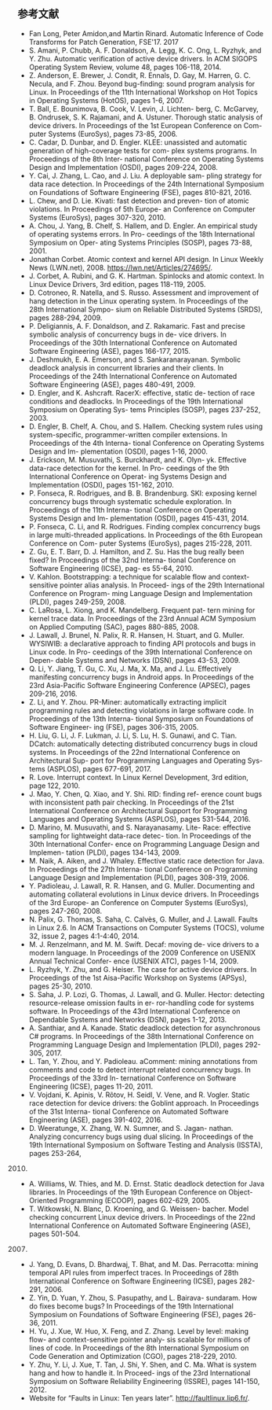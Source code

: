 ## 参考文献
- Fan Long, Peter Amidon,and Martin Rinard. Automatic 
 Inference of Code Transforms for Patch Generation, 
 FSE'17. 2017
- S. Amani, P. Chubb, A. F. Donaldson, A. Legg, K. C.
Ong, L. Ryzhyk, and Y. Zhu. Automatic verification of
active device drivers. In ACM SIGOPS Operating System
Review, volume 48, pages 106-118, 2014.
 - Z. Anderson, E. Brewer, J. Condit, R. Ennals, D. Gay, M.
  Harren, G. C. Necula, and F. Zhou. Beyond bug-finding:
  sound program analysis for Linux. In Proceedings of the
  11th International Workshop on Hot Topics in Operating
  Systems (HotOS), pages 1-6, 2007.
 - T. Ball, E. Bounimova, B. Cook, V. Levin, J. Lichten-
berg, C. McGarvey, B. Ondrusek, S. K. Rajamani, and A.
Ustuner. Thorough static analysis of device drivers. In
Proceedings of the 1st European Conference on Com-
puter Systems (EuroSys), pages 73-85, 2006.
 - C. Cadar, D. Dunbar, and D. Engler. KLEE: unassisted
and automatic generation of high-coverage tests for com-
plex systems programs. In Proceedings of the 8th Inter-
national Conference on Operating Systems Design and
Implementation (OSDI), pages 209-224, 2008.
 - Y. Cai, J. Zhang, L. Cao, and J. Liu. A deployable sam-
pling strategy for data race detection. In Proceedings of
the 24th International Symposium on Foundations of
Software Engineering (FSE), pages 810-821, 2016.
 - L. Chew, and D. Lie. Kivati: fast detection and preven-
tion of atomic violations. In Proceedings of 5th Europe-
an Conference on Computer Systems (EuroSys), pages
307-320, 2010.
 - A. Chou, J. Yang, B. Chelf, S. Hallem, and D. Engler.
An empirical study of operating systems errors. In Pro-
ceedings of the 18th International Symposium on Oper-
ating Systems Principles (SOSP), pages 73-88, 2001.
 - Jonathan Corbet. Atomic context and kernel API design.
In Linux Weekly News (LWN.net), 2008.
https://lwn.net/Articles/274695/.
 - J. Corbet, A. Rubini, and G. K. Hartman. Spinlocks and
atomic context. In Linux Device Drivers, 3rd edition,
pages 118-119, 2005.
 - D. Cotroneo, R. Natella, and S. Russo. Assessment and
improvement of hang detection in the Linux operating
system. In Proceedings of the 28th International Sympo-
sium on Reliable Distributed Systems (SRDS), pages
288-294, 2009.
 - P. Deligiannis, A. F. Donaldson, and Z. Rakamaric. Fast
and precise symbolic analysis of concurrency bugs in de-
vice drivers. In Proceedings of the 30th International
Conference on Automated Software Engineering (ASE),
pages 166-177, 2015.
 - J. Deshmukh, E. A. Emerson, and S. Sankaranarayanan.
Symbolic deadlock analysis in concurrent libraries and
their clients. In Proceedings of the 24th International
Conference on Automated Software Engineering (ASE),
pages 480-491, 2009.
 - D. Engler, and K. Ashcraft. RacerX: effective, static de-
tection of race conditions and deadlocks. In Proceedings
of the 19th International Symposium on Operating Sys-
tems Principles (SOSP), pages 237-252, 2003.
 - D. Engler, B. Chelf, A. Chou, and S. Hallem. Checking
system rules using system-specific, programmer-written
compiler extensions. In Proceedings of the 4th Interna-
tional Conference on Operating Systems Design and Im-
plementation (OSDI), pages 1-16, 2000.
 - J. Erickson, M. Musuvathi, S. Burckhardt, and K. Olyn-
yk. Effective data-race detection for the kernel. In Pro-
ceedings of the 9th International Conference on Operat-
ing Systems Design and Implementation (OSDI), pages
151-162, 2010.
 - P. Fonseca, R. Rodrigues, and B. B. Brandenburg. SKI:
exposing kernel concurrency bugs through systematic
schedule exploration. In Proceedings of the 11th Interna-
tional Conference on Operating Systems Design and Im-
plementation (OSDI), pages 415-431, 2014.
 - P. Fonseca, C. Li, and R. Rodrigues. Finding complex
  concurrency bugs in large multi-threaded applications. In
  Proceedings of the 6th European Conference on Com-
  puter Systems (EuroSys), pages 215-228, 2011.
 - Z. Gu, E. T. Barr, D. J. Hamilton, and Z. Su. Has the bug
really been fixed? In Proceedings of the 32nd Interna-
tional Conference on Software Engineering (ICSE), pag-
es 55-64, 2010.
 - V. Kahlon. Bootstrapping: a technique for scalable flow
and context-sensitive pointer alias analysis. In Proceed-
ings of the 29th International Conference on Program-
ming Language Design and Implementation (PLDI),
pages 249-259, 2008.
 - C. LaRosa, L. Xiong, and K. Mandelberg. Frequent pat-
tern mining for kernel trace data. In Proceedings of the
23rd Annual ACM Symposium on Applied Computing
(SAC), pages 880-885, 2008.
 - J. Lawall, J. Brunel, N. Palix, R. R. Hansen, H. Stuart,
  and G. Muller. WYSIWIB: a declarative approach to
  finding API protocols and bugs in Linux code. In Pro-
  ceedings of the 39th International Conference on Depen-
  dable Systems and Networks (DSN), pages 43-53, 2009.
 - Q. Li, Y. Jiang, T. Gu, C. Xu, J. Ma, X. Ma, and J. Lu.
Effectively manifesting concurrency bugs in Android
apps. In Proceedings of the 23rd Asia-Pacific Software
Engineering Conference (APSEC), pages 209-216, 2016.
 - Z. Li, and Y. Zhou. PR-Miner: automatically extracting
implicit programming rules and detecting violations in
large software code. In Proceedings of the 13th Interna-
tional Symposium on Foundations of Software Engineer-
ing (FSE), pages 306-315, 2005.
 - H. Liu, G. Li, J. F. Lukman, J. Li, S. Lu, H. S. Gunawi,
and C. Tian. DCatch: automatically detecting distributed
concurrency bugs in cloud systems. In Proceedings of
the 22nd International Conference on Architectural Sup-
port for Programming Languages and Operating Sys-
tems (ASPLOS), pages 677-691, 2017.
 - R. Love. Interrupt context. In Linux Kernel Development,
3rd edition, page 122, 2010.
 - J. Mao, Y. Chen, Q. Xiao, and Y. Shi. RID: finding ref-
erence count bugs with inconsistent path pair checking.
In Proceedings of the 21st International Conference on
Architectural Support for Programming Languages and
Operating Systems (ASPLOS), pages 531-544, 2016.
 - D. Marino, M. Musuvathi, and S. Narayanasamy. Lite-
Race: effective sampling for lightweight data-race detec-
tion. In Proceedings of the 30th International Confer-
ence on Programming Language Design and Implemen-
tation (PLDI), pages 134-143, 2009.
 - M. Naik, A. Aiken, and J. Whaley. Effective static race
detection for Java. In Proceedings of the 27th Interna-
tional Conference on Programming Language Design
and Implementation (PLDI), pages 308-319, 2006.
 - Y. Padioleau, J. Lawall, R. R. Hansen, and G. Muller.
Documenting and automating collateral evolutions in
Linux device drivers. In Proceedings of the 3rd Europe-
an Conference on Computer Systems (EuroSys), pages
247-260, 2008.
 - N. Palix, G. Thomas, S. Saha, C. Calvès, G. Muller, and
J. Lawall. Faults in Linux 2.6. In ACM Transactions on
Computer Systems (TOCS), volume 32, issue 2, pages
4:1-4:40, 2014.
 - M. J. Renzelmann, and M. M. Swift. Decaf: moving de-
vice drivers to a modern language. In Proceedings of the
2009 Conference on USENIX Annual Technical Confer-
ence (USENIX ATC), pages 1-14, 2009.
 - L. Ryzhyk, Y. Zhu, and G. Heiser. The case for active
device drivers. In Proceedings of the 1st Aisa-Pacific
Workshop on Systems (APSys), pages 25-30, 2010.
 - S. Saha, J. P. Lozi, G. Thomas, J. Lawall, and G. Muller.
Hector: detecting resource-release omission faults in er-
ror-handling code for systems software. In Proceedings
of the 43rd International Conference on Dependable
Systems and Networks (DSN), pages 1-12, 2013.
 - A. Santhiar, and A. Kanade. Static deadlock detection for
  asynchronous C# programs. In Proceedings of the 38th
  International Conference on Programming Language
  Design and Implementation (PLDI), pages 292-305, 2017.
 - L. Tan, Y. Zhou, and Y. Padioleau. aComment: mining
annotations from comments and code to detect interrupt
related concurrency bugs. In Proceedings of the 33rd In-
ternational Conference on Software Engineering (ICSE),
pages 11-20, 2011.
 - V. Vojdani, K. Apinis, V. Rõtov, H. Seidl, V. Vene, and
R. Vogler. Static race detection for device drivers: the
Goblint approach. In Proceedings of the 31st Interna-
tional Conference on Automated Software Engineering
(ASE), pages 391-402, 2016.
 - D. Weeratunge, X. Zhang, W. N. Sumner, and S. Jagan-
nathan. Analyzing concurrency bugs using dual slicing.
In Proceedings of the 19th International Symposium on
Software Testing and Analysis (ISSTA), pages 253-264,
2010.
 - A. Williams, W. Thies, and M. D. Ernst. Static deadlock
detection for Java libraries. In Proceedings of the 19th
European Conference on Object-Oriented Programming
(ECOOP), pages 602-629, 2005.
 - T. Witkowski, N. Blanc, D. Kroening, and G. Weissen-
bacher. Model checking concurrent Linux device drivers.
In Proceedings of the 22nd International Conference on
Automated Software Engineering (ASE), pages 501-504.
2007.
 - J. Yang, D. Evans, D. Bhardwaj, T. Bhat, and M. Das.
Perracotta: mining temporal API rules from imperfect
traces. In Proceedings of 28th International Conference
on Software Engineering (ICSE), pages 282-291, 2006.
 - Z. Yin, D. Yuan, Y. Zhou, S. Pasupathy, and L. Bairava-
sundaram. How do fixes become bugs? In Proceedings of
the 19th International Symposium on Foundations of
Software Engineering (FSE), pages 26-36, 2011.
 - H. Yu, J. Xue, W. Huo, X. Feng, and Z. Zhang. Level by
level: making flow- and context-sensitive pointer analy-
sis scalable for millions of lines of code. In Proceedings
of the 8th International Symposium on Code Generation
and Optimization (CGO), pages 218-229, 2010.
 - Y. Zhu, Y. Li, J. Xue, T. Tan, J. Shi, Y. Shen, and C. Ma.
What is system hang and how to handle it. In Proceed-
ings of the 23rd International Symposium on Software
Reliability Engineering (ISSRE), pages 141-150, 2012.
 - Website for “Faults in Linux: Ten years later”.
http://faultlinux.lip6.fr/.
